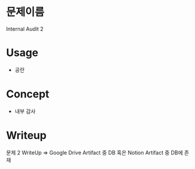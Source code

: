 # 문제이름
Internal Audit 2

# Usage
- 공란

# Concept
- 내부 감사

# Writeup
문제 2 WriteUp
=> Google Drive Artifact 중 DB 혹은 Notion Artifact 중 DB에 존재
